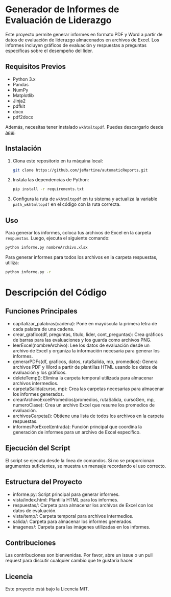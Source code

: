 # Generador de Informes de Evaluación de Liderazgo

Este proyecto permite generar informes en formato PDF y Word a partir de datos de evaluación de liderazgo almacenados en archivos de Excel. Los informes incluyen gráficos de evaluación y respuestas a preguntas específicas sobre el desempeño del líder.

## Requisitos Previos

- Python 3.x
- Pandas
- NumPy
- Matplotlib
- Jinja2
- pdfkit
- docx
- pdf2docx

Además, necesitas tener instalado `wkhtmltopdf`. Puedes descargarlo desde [aquí](https://wkhtmltopdf.org/downloads.html).

## Instalación

1. Clona este repositorio en tu máquina local:
    ```bash
    git clone https://github.com/jeMartine/automaticReports.git
    ```

2. Instala las dependencias de Python:
    ```bash
    pip install -r requirements.txt
    ```

3. Configura la ruta de `wkhtmltopdf` en tu sistema y actualiza la variable `path_wkhtmltopdf` en el código con la ruta correcta.

## Uso

Para generar los informes, coloca tus archivos de Excel en la carpeta `respuestas`. Luego, ejecuta el siguiente comando:

```bash
python informe.py nombreArchivo.xlsx
```

Para generar informes para todos los archivos en la carpeta respuestas, utiliza:

```bash
python informe.py -r
```
# Descripción del Código
## Funciones Principales

- capitalizar_palabras(cadena): Pone en mayúscula la primera letra de cada palabra de una cadena.
- crear_grafico(df, preguntas, titulo, lider, cont_preguntas): Crea gráficos de barras para las evaluaciones y los guarda como archivos PNG.
- leerExcel(nombreArchivo): Lee los datos de evaluación desde un archivo de Excel y organiza la información necesaria para generar los informes.
- generarPDFs(df, graficos, datos, rutaSalida, mp, promedios): Genera archivos PDF y Word a partir de plantillas HTML usando los datos de evaluación y los gráficos.
- deleteTemp(): Elimina la carpeta temporal utilizada para almacenar archivos intermedios.
- carpetaSalida(curso, mp): Crea las carpetas necesarias para almacenar los informes generados.
- crearArchivoExcelPromedios(promedios, rutaSalida, cursoGen, mp, numeroClase): Crea un archivo Excel que resume los promedios de evaluación.
- archivosCarpeta(): Obtiene una lista de todos los archivos en la carpeta respuestas.
- informesPorExcel(entrada): Función principal que coordina la generación de informes para un archivo de Excel específico.

## Ejecución del Script
El script se ejecuta desde la línea de comandos. Si no se proporcionan argumentos suficientes, se muestra un mensaje recordando el uso correcto.

## Estructura del Proyecto
- informe.py: Script principal para generar informes.
- vista/index.html: Plantilla HTML para los informes.
- respuestas/: Carpeta para almacenar los archivos de Excel con los datos de evaluación.
- vista/temp/: Carpeta temporal para archivos intermedios.
- salida/: Carpeta para almacenar los informes generados.
- imagenes/: Carpeta para las imágenes utilizadas en los informes.

## Contribuciones
Las contribuciones son bienvenidas. Por favor, abre un issue o un pull request para discutir cualquier cambio que te gustaría hacer.

## Licencia
Este proyecto está bajo la Licencia MIT.
